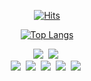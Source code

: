<div align=center>
 
 [![Hits](https://hits.seeyoufarm.com/api/count/incr/badge.svg?url=https%3A%2F%2Fgithub.com%2Fk0603156&count_bg=%23000000&title_bg=%23000000&icon=mediafire.svg&icon_color=%23FF0000&title=HITS&edge_flat=false)](https://hits.seeyoufarm.com)
 
 [![Top Langs](https://github-readme-stats.vercel.app/api/top-langs/?username=k0603156&layout=compact&hide=css,html)](https://github.com/anuraghazra/github-readme-stats)
</div>

<div align=center>
<img src="https://img.shields.io/badge/Javascript-F7DF1E?style=flat-square&logo=Javascript&logoColor=F7DF1E&labelColor=ffffff"/></a>&nbsp 
<img src="https://img.shields.io/badge/Typescript-3178C6?style=flat-square&logo=Typescript&logoColor=3178C6&labelColor=ffffff"/></a>&nbsp
</div>

</div>
<div align=center>
<img src="https://img.shields.io/badge/React.JS-61DAFB?style=flat-square&logo=React&logoColor=61DAFB&labelColor=ffffff"/></a>&nbsp 
<img src="https://img.shields.io/badge/Next.JS-000000?style=flat-square&logo=Next.js&logoColor=000000&labelColor=ffffff"/></a>&nbsp 
<img src="https://img.shields.io/badge/Vue.JS-4FC08D?style=flat-square&logo=Vue.js&logoColor=4FC08D&labelColor=ffffff"/></a>&nbsp 
<img src="https://img.shields.io/badge/Nuxt.JS-00DC82?style=flat-square&logo=Nuxt.js&logoColor=00DC82&labelColor=ffffff"/></a>&nbsp 
<img src="https://img.shields.io/badge/Nest.JS-E0234E?style=flat-square&logo=Nestjs&logoColor=E0234E&labelColor=ffffff"/></a>&nbsp 
</div>
